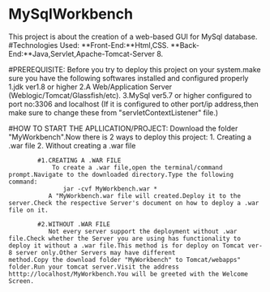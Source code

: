 # MySqlWorkbench
This project is about the creation of a web-based GUI for MySql database.
#Technologies Used:
                **Front-End:**Html,CSS.
                **Back-End:**Java,Servlet,Apache-Tomcat-Server 8.
 
 #PREREQUISITE:
  Before you try to deploy this project on your system.make sure you have the following softwares installed and configured properly
    1.jdk ver1.8 or higher
    2.A Web/Application Server (Weblogic/Tomcat/Glassfish/etc).
    3.MySql ver5.7 or higher configured to port no:3306 and localhost (If it is configured to other port/ip address,then make sure to           change these from "servletContextListener" file.)
    
 #HOW TO START THE APLLICATION/PROJECT:
  Download the folder "MyWorkbench".Now there is 2 ways to deploy this project:
            1. Creating a .war file
            2. Without creating a .war file
            
            #1.CREATING A .WAR FILE
                To create a .war file,open the terminal/command prompt.Navigate to the downloaded directory.Type the following command:
                   jar -cvf MyWorkbench.war *
               A "MyWorkbench.war file will created.Deploy it to the server.Check the respective Server's document on how to deploy a .war                file on it.
             
            #2.WITHOUT .WAR FILE
               Not every server support the deployment without .war file.Check whether the Server you are using has functionality to                      deploy it without a .war file.This method is for deploy on Tomcat ver-8 server only.Other Servers may have different                      method.Copy the download folder "MyWorkbench" to Tomcat/webapps" folder.Run your tomcat server.Visit the address                          htttp://localhost/MyWorkbench.You will be greeted with the Welcome Screen.

